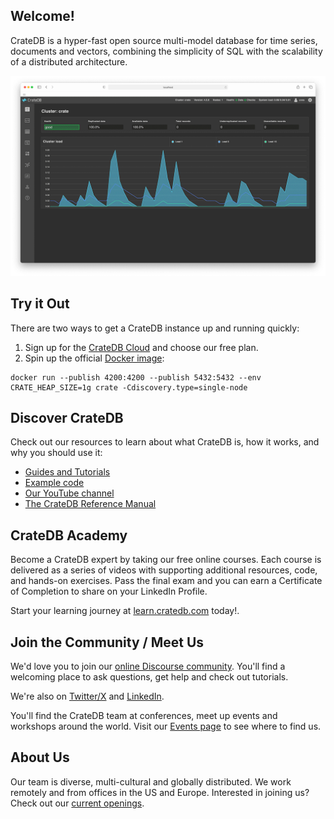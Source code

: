 ## Welcome!

CrateDB is a hyper-fast open source multi-model database for time series, documents and vectors, combining the simplicity of SQL with the scalability of a distributed architecture.

![The CrateDB Admin Interface](https://raw.githubusercontent.com/crate/.github/master/profile/crate-admin.gif)

## Try it Out

There are two ways to get a CrateDB instance up and running quickly:

1. Sign up for the [CrateDB Cloud](https://console.cratedb.cloud/) and choose our free plan.
1. Spin up the official [Docker image](https://hub.docker.com/r/crate/crate/):

```
docker run --publish 4200:4200 --publish 5432:5432 --env CRATE_HEAP_SIZE=1g crate -Cdiscovery.type=single-node
```

## Discover CrateDB

Check out our resources to learn about what CrateDB is, how it works, and why you should use it:

* [Guides and Tutorials](https://cratedb.com/docs/guide/)
* [Example code](https://github.com/crate/cratedb-examples)
* [Our YouTube channel](https://www.youtube.com/@CrateDB)
* [The CrateDB Reference Manual](https://cratedb.com/docs/crate/reference/en/latest/)

## CrateDB Academy

Become a CrateDB expert by taking our free online courses.  Each course is delivered as a series of videos with supporting additional resources, code, and hands-on exercises.  Pass the final exam and you can earn a Certificate of Completion to share on your LinkedIn Profile.

Start your learning journey at [learn.cratedb.com](https://learn.cratedb.com/) today!.

## Join the Community / Meet Us

We'd love you to join our [online Discourse community](https://community.cratedb.com/). You'll find a welcoming place to ask questions, get help and check out tutorials.  

We're also on [Twitter/X](https://twitter.com/cratedb) and [LinkedIn](https://www.linkedin.com/company/crateio/posts/?feedView=all).

You'll find the CrateDB team at conferences, meet up events and workshops around the world.  Visit our [Events page](https://cratedb.com/event) to see where to find us.


## About Us

Our team is diverse, multi-cultural and globally distributed.  We work remotely and from offices in the US and Europe. Interested in joining us?  Check out our [current openings](https://cratedb.com/company/career).
